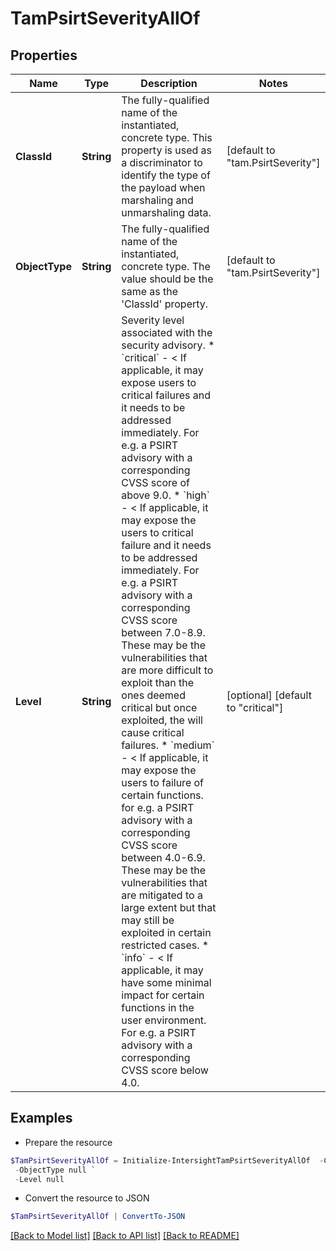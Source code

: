 # TamPsirtSeverityAllOf
## Properties

Name | Type | Description | Notes
------------ | ------------- | ------------- | -------------
**ClassId** | **String** | The fully-qualified name of the instantiated, concrete type. This property is used as a discriminator to identify the type of the payload when marshaling and unmarshaling data. | [default to "tam.PsirtSeverity"]
**ObjectType** | **String** | The fully-qualified name of the instantiated, concrete type. The value should be the same as the &#39;ClassId&#39; property. | [default to "tam.PsirtSeverity"]
**Level** | **String** | Severity level associated with the security advisory. * &#x60;critical&#x60; - &lt; If applicable, it may expose users to critical failures and it needs to be addressed immediately. For e.g. a PSIRT advisory with a corresponding CVSS score of above 9.0. * &#x60;high&#x60; - &lt; If applicable, it may expose the users to critical failure and it needs to be addressed immediately. For e.g. a PSIRT advisory with a corresponding CVSS score between 7.0-8.9. These may be the vulnerabilities that are more difficult to exploit than the ones deemed critical but once exploited, the will cause critical failures. * &#x60;medium&#x60; - &lt; If applicable, it may expose the users to failure of certain functions. for e.g. a PSIRT advisory with a corresponding CVSS score between 4.0-6.9. These may be the vulnerabilities that are mitigated to a large extent but that may still be exploited in certain restricted cases. * &#x60;info&#x60; - &lt; If applicable, it may have some minimal impact for certain functions in the user environment. For e.g. a PSIRT advisory with a corresponding CVSS score below 4.0. | [optional] [default to "critical"]

## Examples

- Prepare the resource
```powershell
$TamPsirtSeverityAllOf = Initialize-IntersightTamPsirtSeverityAllOf  -ClassId null `
 -ObjectType null `
 -Level null
```

- Convert the resource to JSON
```powershell
$TamPsirtSeverityAllOf | ConvertTo-JSON
```

[[Back to Model list]](../README.md#documentation-for-models) [[Back to API list]](../README.md#documentation-for-api-endpoints) [[Back to README]](../README.md)


